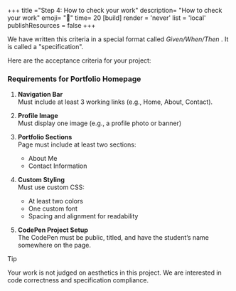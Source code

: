 +++
title ="Step 4: How to check your work"
description= "How to check your work"
emoji= "🤖"
time= 20
[build]
  render = 'never'
  list = 'local'
  publishResources = false 
+++

We have written this criteria in a special format called _Given/When/Then_ . It is called a "specification".

Here are the acceptance criteria for your project:

### Requirements for Portfolio Homepage

1. **Navigation Bar**  
Must include at least 3 working links (e.g., Home, About, Contact).

2. **Profile Image**  
Must display one image (e.g., a profile photo or banner)

3. **Portfolio Sections**  
Page must include at least two sections:  
   - About Me
   - Contact Information

4. **Custom Styling**  
Must use custom CSS:  
   - At least two colors
   - One custom font
   - Spacing and alignment for readability

5. **CodePen Project Setup**  
The CodePen must be public, titled, and have the student’s name somewhere on the page.


> [!TIP]
> Your work is not judged on aesthetics in this project. We are interested in code correctness and specification compliance.
